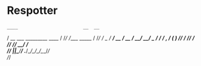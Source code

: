 # Respotter
    ____                        __  __           
   / __ \___  _________  ____  / /_/ /____  _____
  / /_/ / _ \/ ___/ __ \/ __ \/ __/ __/ _ \/ ___/
 / _, _/  __(__  ) /_/ / /_/ / /_/ /_/  __/ /    
/_/ |_|\___/____/ .___/\____/\__/\__/\___/_/     
               /_/                              
     

